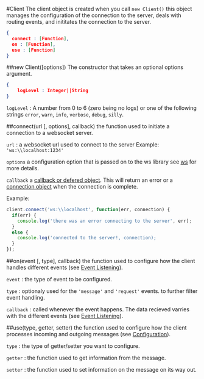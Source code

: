 #Client
The client object is created when you call `new Client()`  this object manages the configuration of the connection to the server, deals with routing events, and inititates the connection to the server.

```JSON
{
  connect : [Function],
  on : [Function],
  use : [Function]
}
```

##new Client([options])
The constructor that takes an optional options argument.

```JSON
{
    logLevel : Integer||String
}
```

`logLevel` : A number from 0 to 6 (zero being no logs) or one of the following strings `error`, `warn`, `info`, `verbose`, `debug`, `silly`.

##connect(url [, options], callback)
the function used to initiate a connection to a websocket server.

`url` : a websocket url used to connect to the server
Example: `'ws:\\localhost:1234'`

`options` a configuration option that is passed on to the ws library see [ws](https://github.com/websockets/ws/blob/master/doc/ws.md#new-wswebsocketaddress-protocols-options) for more details.

`callback` a  [callback or defered object](gettingStarted/callbacksPromises/).  This will return an error or a [connection object](classes/connection) when the connection is complete.

Example:
```JAVASCRIPT
client.connect('ws:\\localhost', function(err, connection) {
  if(err) {
    console.log('there was an error connecting to the server', err);
  }
  else {
    console.log('connected to the server!, connection);
  }
});
```

##on(event [, type], callback)
the function used to configure how the client handles different events (see [Event Listening](configuration/eventListening)).

`event` : the type of event to be configured.

`type` : optionaly used for the `'message'` and `'request'` events. to further filter event handling.

`callback` : called whenever the event happens.  The data recieved varries with the different events (see [Event Listening](configuration/eventListening)).

##use(type, getter, setter)
the function used to configure how the client processes incoming and outgoing messages (see [Configuration](configuration/use)).

`type` : the type of getter/setter you want to configure.

`getter` : the function used to get information from the message.

`setter` : the function used to set information on the message on its way out.